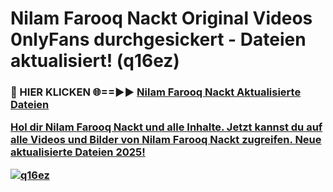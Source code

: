 # Nilam Farooq Nackt Original Videos 0nlyFans durchgesickert - Dateien aktualisiert! (q16ez)

<h3>🔴 HIER KLICKEN 🌐==►► <a href="https://tinyurl.com/h6vf6nb8" rel="nofollow">Nilam Farooq Nackt Aktualisierte Dateien

Hol dir Nilam Farooq Nackt und alle Inhalte. Jetzt kannst du auf alle Videos und Bilder von Nilam Farooq Nackt zugreifen. Neue aktualisierte Dateien 2025!

[![q16ez](https://i.imgur.com/sD4kR3V.gif)](https://tinyurl.com/h6vf6nb8)

